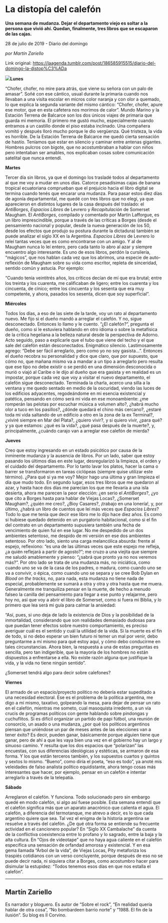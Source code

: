 # La distopía del calefón

**Una semana de mudanza. Dejar el departamento viejo es soltar a la persona que vivió ahí. Quedan, finalmente, tres libros que se escaparon de las cajas.**

28 de julio de 2019 - Diario del domingo

_por Martín Zariello_

Link original: https://laagenda.tumblr.com/post/186585915515/diario-del-domingo-la-distop%C3%ADa

![](https://64.media.tumblr.com/7d0b050750b759437e0ad0069287ab43/60dea1b52826ac40-b0/s500x750/6e5367e6495d8c65beb3b40362db79fb5207c24d.jpg)**Lunes** 

“Chofer, chofer, no mire para atrás, que viene su señora con un palo de
amasar”. Soñé con ese cántico, usual durante la primaria cuando nos llevaban a
una visita escolar en micros color naranja y con olor a quemado, lo que explica
la segunda variante del mismo cántico: “Chofer, chofer, apure ese motor, que en
esta cafetera nos morimos de calor”. Mundo Marino y la Estación Terrena de
Balcarce son los dos únicos viajes de primaria que guarda mi memoria. El
primero me gustó mucho, especialmente cuando entramos a un castillo donde el
piso estaba inclinado. Una compañera vomitó y después lloró mucho porque le dio
vergüenza. Qué tristeza, la vida es horrible. De la Estación Terrena de
Balcarce me quedó cierta sensación de hastío. Teníamos que estar en silencio y
caminar entre antenas gigantes. Hombres pulcros con bigote, que no
acostumbraban a hablar con niños pero intentaban ser amables, nos explicaban
cosas sobre comunicación satelital que nunca entendí. 

**Martes**

Tercer
día sin libros, ya que el domingo los trasladé todos al departamento al que me voy
a mudar en unos días. Catorce pesadísimas cajas de banana tropical ecuatoriana
comprueban que el prejuicio hacia el libro digital se termina cuando tenés que
encarar una mudanza. Para pasar estos diez días de agonía departamental, me
quedé con tres libros que no elegí, ya que aparecieron en distintos lugares de
la casa después del traslado: el *AntiBorges*,
*Espacios Libres* de Levrero y *Recapitulación* de Somerset Maugham. El *AntiBorges*, compilado y comentado por
Martín Lafforgue, es un libro imprescindible, porque a través de las críticas a
Borges (desde el pensamiento nacional y popular, desde la nueva generación de
los 50, desde los efectos que produjo su postura durante la dictadura) también
se puede analizar el siglo XX en la Argentina. *Espacios Libres* de Levrero lo releí tantas veces que es como
encontrarse con un amigo. Y al de Maugham nunca lo leí entero, pero cada tanto lo
abro al azar y siempre encuentro algo interesante. Es uno de esos libros,
perdón la cursilería, “mágicos”, que nos hablan cada vez que los abrimos, una
especie de auto-reflexión de Maugham sobre su vida como escritor, repleta de
sinceridad, sentido común y astucia. Por ejemplo: 

“Cuando tenía veintitrés años, los críticos decían
de mí que era brutal; entre los treinta y los cuarenta, me calificaban de
ligero; entre los cuarenta y los cincuenta, de cínico; entre los cincuenta y
los sesenta que era muy competente, y ahora, pasados los sesenta, dicen que soy
superficial”.    

**Miércoles**

Todos
los días, a eso de las siete de la tarde, voy un rato al departamento nuevo. Me
fijo si el dueño mandó a arreglar el calefón. Y no, sigue desconectado.
Entonces lo llamo y le cuento. “¿El calefón?”, pregunta el dueño, como si le
estuviera hablando en otro idioma o sobre la metafísica de la crítica hegeliana
a la belleza natural desde la perspectiva de Adorno. Acto seguido, paso a
explicarle que el tubo que viene del techo y el que sale del calefón están
desconectados. Enigmático silencio. Lastimosamente agrego: “Debe ser fácil
arreglarlo, pero como yo no soy gasista…”. Entonces el dueño recobra su
personalidad y dice que claro, que por supuesto, que cómo no, que mañana mismo
va a mandar a un tipo a arreglarlo pero resulta que ese tipo no debe existir o
se perdió en una dimensión desconocida o murió o viajó al Caribe o le dijo al
dueño que era gasista y en realidad es un impostar, porque cada vez que voy a
visitar el nuevo departamento, el calefón sigue desconectado. Terminada la
charla, acerco una silla a la ventana y me quedo sentado en medio de la
oscuridad, viendo las luces de los edificios adyacentes, regodeándome en mi
esencia existencial y patética, pensando en cómo será mi vida en ese
monoambiente: ¿me romperán las pelotas por escuchar música a volumen alto?,
¿habrá mucho olor a tuco en los pasillos?, ¿dónde quedará el chino más cercano?,
¿estaré toda mi vida saltando de un edificio a otro en la zona de la ex
Terminal?, ¿viviré siempre en Mar del Plata?, ¿quiero vivir?, y si quiero
vivir, ¿para qué? y ya que estamos: ¿qué es la vida?, ¿qué pasa después de la
muerte?, y, principalmente, ¿cuándo carajo van a arreglar ese calefón de mierda?   

**Jueves**

Creo
que estoy ingresando en un estado psicótico por causa de la inminente mudanza y
la ausencia de libros. Por un lado, saber que estoy pasando los últimos días en
este lugar, desregularizó la limpieza, el orden y el cuidado del
departamento.  Por lo tanto lavar los
platos, hacer la cama o barrer se transformaron en tareas ciclópeas (siempre
quise utilizar este término). ¿Para qué si ya me voy? Mejor hago una última y
gran limpieza el día que mudo todo. En segundo lugar, esos tres libros que me
quedaron al azar, y hasta hace dos días me parecían los que me llevaría a una
isla desierta, ahora me parecen la peor elección: ¿en serio el *AntiBorges*?, ¿yo que cito a Borges hasta
para hablar de Viejas Locas?, ¿Somerset Maugham?, ¿quién me creo?, ¿Bioy
Casares?, ¡trabajo en una lonería!, y, por último, ¿habrá un libro de cuentos
que leí más veces que *Espacios Libres*?
Todo lo que me tenía que decir ese libro me lo dijo hace diez años. Es como si
hubiese quedado detenido en un purgatorio habitacional, como si el fin del
contrato en un departamento supusiera también una fecha de vencimiento de quien
fui en ese lugar. No me despedido de un dos ambientes setentoso, me despido de
mi versión en ese dos ambientes setentoso. Por otro lado, siento una carga
melancólica absurda: frente al espejo, reflexiono: “es una de las últimas veces
que este espejo me refleja, ¿a quién reflejará a partir de agosto?”; me cruzo a
una viejita que siempre me saludó amablemente y pienso: “¿sabrá que pronto ya
no nos veremos más?”. Por otro lado se trata de una mudanza más, no iniciática,
como cuando uno se va de la casa de los padres, o madura, como cuando uno se va
a convivir, o épica, como cuando uno se separa y se cree Bob Dylan en *Blood on the tracks*, no, para nada, esta
mudanza no tiene nada de especial, probablemente se sumará a otra y otra y otra
hasta que me muera. Generalmente me tranquiliza pensar en la muerte, de hecho a
menudo falseo la canilla del pensamiento para llegar a ese punto y relajarme,
pero hoy no, así que voy a abrir el libro de Somerset, como si fuera mi Biblia,
y lo primero que lea será mi guía para calmar la ansiedad: 

“Así, pues, si uno deja de lado la existencia de
Dios y la posibilidad de la inmortalidad, considerando que son realidades
demasiado dudosas para que puedan tener efectos sobre nuestro comportamiento,
es preciso averiguar cuál es el sentido y cuál la utilidad de la vida. Si la
muerte es el fin de todo, si no debo esperar un bien futuro ni temer un mal por
venir, debo preguntarme a mí mismo para qué estoy aquí, y cómo debo conducirme
en tales circunstancias. Ahora bien, la respuesta a una de estas preguntas es
sencilla, pero tan indigerible, que la mayoría de los hombres no están
dispuestos a enfrentarse a ella. No existe razón alguna que justifique la vida,
y la vida no tiene ningún sentido”. 

¿Somerset tendrá algo para decir sobre calefones? 

**Viernes**

El
armado de un espacio/proyecto político no debería estar supeditado a una
necesidad electoral. Ese es el problema de la política argentina, me digo a mí
mismo, taxativo, golpeando la mesa, para dejar de pensar un rato en el calefón,
mientras me someto, cual masoquista irredento, a un vía crucis de programas
políticos con gente hablando sobre pindongas y cuchuflitos. Si es difícil
organizar un partido de papi fútbol, una reunión de consorcio, un asado o una
mudanza, ¿por qué los políticos argentinos piensan que uniéndose un par de
meses antes de las elecciones van a tener éxito? Es decir, pueden ganar,
básicamente porque alguien tiene que ganar, pero de ahí a que les vaya bien una
vez en el gobierno hay un largo y sinuoso camino. Y resulta que los dos espacios
que “polarizan” las encuestas, con sus diferencias ideológicas y estéticas, se
armaron de esa forma. Y los que están terceros también, y los supuestos cuartos
y quintos y sextos lo mismo. “Bueno”, como diría el poeta, “eso es todo”, ya
anoté mis veleidades de falso analista político equidistante, ahora tengo cosas
más interesantes que hacer, por ejemplo, pensar en un calefón e intentar
arreglarlo a través de la telepatía.  

**Sábado**

Arreglaron
el calefón. Y funciona. Todo solucionado pero sin embargo quedé en modo
calefón, si algo así fuese posible. Esta semana entendí que el calefón
significa más que un aparato anacrónico que calienta el agua. El calefón, a
diferencia del termotanque, me atrevo a decir, es lo que cada argentino quiere
que sea. Tal vez el enigma de la historia argentina se resuelve a través del
calefón. ¿De qué otra forma se entiende su frecuente actividad en el cancionero
popular? En “Siglo XX Cambalache” da cuenta de la conflictiva coexistencia
entre lo profano y lo sagrado, entre la baja y la alta cultura. En “Ojos de
videotape” que no haya agua caliente en el calefón especifica una sensación de
orfandad amorosa y existencial. Y en esa gema llamada “Árbol de la vida”, de
Viejas Locas, Pity metaforiza los traspiés cotidianos con un verso concluyente,
porque después de eso no se puede decir nada, ni siquiera citar a Borges, como
acostumbro hacer para disimular la estupidez: “Todos tenemos esos días en que
nos estalla el calefón”.    



---

 Martín Zariello
----------------

 Es narrador y bloguero. Es autor de “Sobre el rock”, “En realidad quería hablar de otra cosa”, “No bombardeen barrio norte” y “1988. El fin de la ilusión”. Su blog es Il Corvino.



